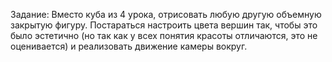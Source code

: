 Задание: Вместо куба из 4 урока, отрисовать любую другую объемную закрытую фигуру. Постараться настроить цвета вершин так, чтобы это было эстетично (но так как у всех понятия красоты отличаются, это не оценивается) и реализовать движение камеры вокруг.
